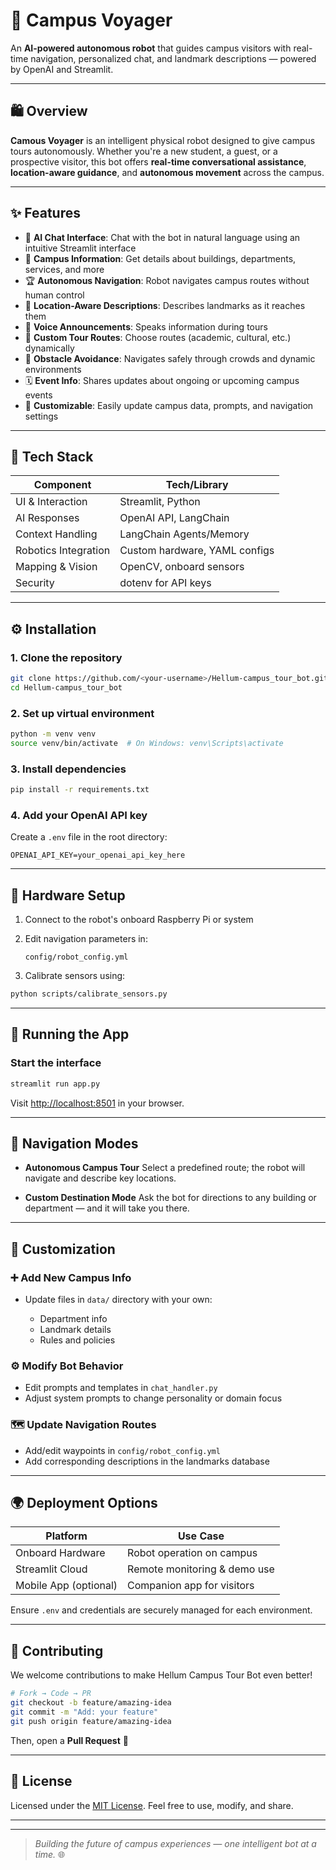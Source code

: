 # 🤖 Campus Voyager

An **AI-powered autonomous robot** that guides campus visitors with real-time navigation, personalized chat, and landmark descriptions — powered by OpenAI and Streamlit.

---

## 🛍️ Overview

**Camous Voyager** is an intelligent physical robot designed to give campus tours autonomously. Whether you're a new student, a guest, or a prospective visitor, this bot offers **real-time conversational assistance**, **location-aware guidance**, and **autonomous movement** across the campus.

---

## ✨ Features

* 🧠 **AI Chat Interface**: Chat with the bot in natural language using an intuitive Streamlit interface
* 🏫 **Campus Information**: Get details about buildings, departments, services, and more
* 🏆 **Autonomous Navigation**: Robot navigates campus routes without human control
* 📍 **Location-Aware Descriptions**: Describes landmarks as it reaches them
* 🎤 **Voice Announcements**: Speaks information during tours
* 🧰 **Custom Tour Routes**: Choose routes (academic, cultural, etc.) dynamically
* 🔄 **Obstacle Avoidance**: Navigates safely through crowds and dynamic environments
* 🗓️ **Event Info**: Shares updates about ongoing or upcoming campus events
* 🧹 **Customizable**: Easily update campus data, prompts, and navigation settings

---

## 💠 Tech Stack

| Component            | Tech/Library                  |
| -------------------- | ----------------------------- |
| UI & Interaction     | Streamlit, Python             |
| AI Responses         | OpenAI API, LangChain         |
| Context Handling     | LangChain Agents/Memory       |
| Robotics Integration | Custom hardware, YAML configs |
| Mapping & Vision     | OpenCV, onboard sensors       |
| Security             | dotenv for API keys           |

---

## ⚙️ Installation

### 1. Clone the repository

```bash
git clone https://github.com/<your-username>/Hellum-campus_tour_bot.git
cd Hellum-campus_tour_bot
```

### 2. Set up virtual environment

```bash
python -m venv venv
source venv/bin/activate  # On Windows: venv\Scripts\activate
```

### 3. Install dependencies

```bash
pip install -r requirements.txt
```

### 4. Add your OpenAI API key

Create a `.env` file in the root directory:

```
OPENAI_API_KEY=your_openai_api_key_here
```

---

## 🔧 Hardware Setup

1. Connect to the robot's onboard Raspberry Pi or system
2. Edit navigation parameters in:

   ```
   config/robot_config.yml
   ```
3. Calibrate sensors using:

```bash
python scripts/calibrate_sensors.py
```

---

## 🚀 Running the App

### Start the interface

```bash
streamlit run app.py
```

Visit [http://localhost:8501](http://localhost:8501) in your browser.

---

## 🤖 Navigation Modes

* **Autonomous Campus Tour**
  Select a predefined route; the robot will navigate and describe key locations.

* **Custom Destination Mode**
  Ask the bot for directions to any building or department — and it will take you there.

---

## 🧠 Customization

### ➕ Add New Campus Info

* Update files in `data/` directory with your own:

  * Department info
  * Landmark details
  * Rules and policies

### ⚙️ Modify Bot Behavior

* Edit prompts and templates in `chat_handler.py`
* Adjust system prompts to change personality or domain focus

### 🗺️ Update Navigation Routes

* Add/edit waypoints in `config/robot_config.yml`
* Add corresponding descriptions in the landmarks database

---

## 🌍 Deployment Options

| Platform              | Use Case                     |
| --------------------- | ---------------------------- |
| Onboard Hardware      | Robot operation on campus    |
| Streamlit Cloud       | Remote monitoring & demo use |
| Mobile App (optional) | Companion app for visitors   |

Ensure `.env` and credentials are securely managed for each environment.

---

## 🙌 Contributing

We welcome contributions to make Hellum Campus Tour Bot even better!

```bash
# Fork → Code → PR
git checkout -b feature/amazing-idea
git commit -m "Add: your feature"
git push origin feature/amazing-idea
```

Then, open a **Pull Request** 🚀

---

## 📄 License

Licensed under the [MIT License](LICENSE). Feel free to use, modify, and share.

---
---

> *Building the future of campus experiences — one intelligent bot at a time.* 🌐
